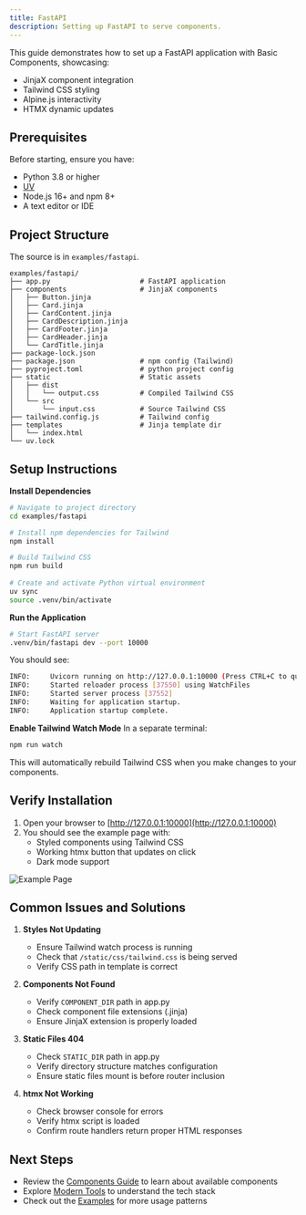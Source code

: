 ```yaml
---
title: FastAPI
description: Setting up FastAPI to serve components.
---
```


<Prose>

This guide demonstrates how to set up a FastAPI application with Basic Components, showcasing:

- JinjaX component integration
- Tailwind CSS styling
- Alpine.js interactivity
- HTMX dynamic updates

## Prerequisites

Before starting, ensure you have:

- Python 3.8 or higher
- [UV](https://docs.astral.sh/uv/getting-started/installation/)
- Node.js 16+ and npm 8+
- A text editor or IDE

## Project Structure

The source is in `examples/fastapi`.

```
examples/fastapi/
├── app.py                      # FastAPI application
├── components                  # JinjaX components
│   ├── Button.jinja
│   ├── Card.jinja
│   ├── CardContent.jinja
│   ├── CardDescription.jinja
│   ├── CardFooter.jinja
│   ├── CardHeader.jinja
│   └── CardTitle.jinja
├── package-lock.json
├── package.json                # npm config (Tailwind)
├── pyproject.toml              # python project config
├── static                      # Static assets
│   ├── dist
│   │   └── output.css          # Compiled Tailwind CSS
│   └── src
│       └── input.css           # Source Tailwind CSS
├── tailwind.config.js          # Tailwind config
├── templates                   # Jinja template dir
│   └── index.html
└── uv.lock
```


</Prose>

<IncludeFiles :files="[
{'name': 'index.html', 'file': 'examples/fastapi/templates/index.html', 'lang':'html'},
{'name': 'app.py', 'file': 'examples/fastapi/app.py', 'lang':'python'}]"/>

<Prose>

## Setup Instructions

**Install Dependencies**
```bash
# Navigate to project directory
cd examples/fastapi

# Install npm dependencies for Tailwind
npm install  

# Build Tailwind CSS
npm run build 
 
# Create and activate Python virtual environment
uv sync
source .venv/bin/activate
```

**Run the Application**
```bash 
# Start FastAPI server
.venv/bin/fastapi dev --port 10000
```

You should see:
```bash 
INFO:     Uvicorn running on http://127.0.0.1:10000 (Press CTRL+C to quit)
INFO:     Started reloader process [37550] using WatchFiles
INFO:     Started server process [37552]
INFO:     Waiting for application startup.
INFO:     Application startup complete.
```

**Enable Tailwind Watch Mode**
   In a separate terminal:
```bash 
npm run watch 
```
This will automatically rebuild Tailwind CSS when you make changes to your components.

## Verify Installation

1. Open your browser to [http://127.0.0.1:10000](http://127.0.0.1:10000)
2. You should see the example page with:
    - Styled components using Tailwind CSS
    - Working htmx button that updates on click
    - Dark mode support

![Example Page](/static/img/example_img.png)

## Common Issues and Solutions

1. **Styles Not Updating**
    - Ensure Tailwind watch process is running
    - Check that `/static/css/tailwind.css` is being served
    - Verify CSS path in template is correct

2. **Components Not Found**
    - Verify `COMPONENT_DIR` path in app.py
    - Check component file extensions (.jinja)
    - Ensure JinjaX extension is properly loaded

3. **Static Files 404**
    - Check `STATIC_DIR` path in app.py
    - Verify directory structure matches configuration
    - Ensure static files mount is before router inclusion

4. **htmx Not Working**
    - Check browser console for errors
    - Verify htmx script is loaded
    - Confirm route handlers return proper HTML responses

## Next Steps

- Review the [Components Guide](/docs/components) to learn about available components
- Explore [Modern Tools](/docs/modern_tools) to understand the tech stack
- Check out the [Examples](/examples) for more usage patterns


</Prose>




